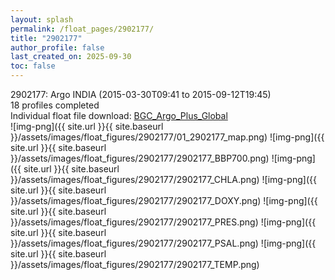 ```yaml
---
layout: splash
permalink: /float_pages/2902177/
title: "2902177"
author_profile: false
last_created_on: 2025-09-30
toc: false
---
```

 
2902177: Argo INDIA (2015-03-30T09:41 to 2015-09-12T19:45)\
18 profiles completed\
Individual float file download: [BGC_Argo_Plus_Global](https://ftp.soest.hawaii.edu/bgc_argo_plus/Individual_Floats/outliers_removed/2902177_Sprof_processed.nc)\
![img-png]({{ site.url }}{{ site.baseurl }}/assets/images/float_figures/2902177/01_2902177_map.png)
![img-png]({{ site.url }}{{ site.baseurl }}/assets/images/float_figures/2902177/2902177_BBP700.png)
![img-png]({{ site.url }}{{ site.baseurl }}/assets/images/float_figures/2902177/2902177_CHLA.png)
![img-png]({{ site.url }}{{ site.baseurl }}/assets/images/float_figures/2902177/2902177_DOXY.png)
![img-png]({{ site.url }}{{ site.baseurl }}/assets/images/float_figures/2902177/2902177_PRES.png)
![img-png]({{ site.url }}{{ site.baseurl }}/assets/images/float_figures/2902177/2902177_PSAL.png)
![img-png]({{ site.url }}{{ site.baseurl }}/assets/images/float_figures/2902177/2902177_TEMP.png)
